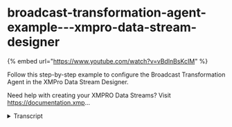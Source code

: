 # broadcast-transformation-agent-example---xmpro-data-stream-designer
{% embed url="https://www.youtube.com/watch?v=vBdlnBsKcIM" %}



Follow this step-by-step example to configure the Broadcast Transformation Agent in the XMPro Data Stream Designer.

Need help with creating your XMPRO Data Streams? Visit https://documentation.xmp...
<details>
<summary>Transcript</summary>Follow this step-by-step example to configure the Broadcast Transformation Agent in the XMPro Data Stream Designer.

Need help with creating your XMPRO Data Streams? Visit https://documentation.xmp...
this example demonstrates how to use the

broadcast agent to repeat events from

the preceding agent on two outputs

first drag the broadcast agent onto the

canvas link up the input endpoint to an

event simulator this output is a one to

many and can be connected to both

printers

save the data stream

publish it and let's look at the live

data view

the incoming events are made available

on both endpoints

you can download the file below to try

it out yourself

and for more information about this

agent's properties head to the

configuration page thank you
</details>